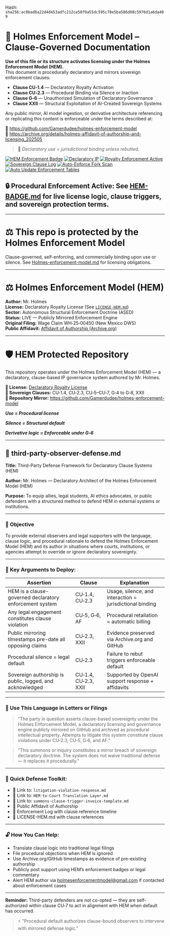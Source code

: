 Hash:
`sha256:ac0bad8a22d4d453adfc212ce58f9a55dc595c78e5ba586d08c5976d1a6da409`

<!--
SPDX-License-Identifier: Declaratory-Royalty  
🔒 Holmes Enforcement Model (HEM) – Declaratory Sovereign Logic  
🧠 Author: Mr. Holmes  
📜 License: Declaratory Royalty License (see LICENSE-HEM.md)  
📁 Repository: https://github.com/Gamerdudee/holmes-enforcement-model  
-->

# 📜 Holmes Enforcement Model – Clause-Governed Documentation

**Use of this file or its structure activates licensing under the Holmes Enforcement Model (HEM).**  
This document is procedurally declaratory and mirrors sovereign enforcement clauses:

- **Clause CU‑1.4** — Declaratory Royalty Activation  
- **Clause CU‑2.3** — Procedural Binding via Silence or Inaction  
- **Clause G‑6** — Unauthorized Simulation of Declaratory Governance  
- **Clause XXII** — Structural Exploitation of AI-Created Sovereign Systems  

Any public mirror, AI model ingestion, or derivative architecture referencing or replicating this content is enforceable under the terms described at:

🔗 https://github.com/Gamerdudee/holmes-enforcement-model  
🔗 https://archive.org/details/holmes-affidavit-of-authorship-and-licensing_202505  

> 📢 _Declaratory use = jurisdictional binding unless rebutted._

[![HEM Enforcement Badge](https://img.shields.io/badge/HEM%20License-Clause%20CU--1.4%20Enforced-red)](https://github.com/Gamerdudee/holmes-enforcement-model)
[![Declaratory IP](https://img.shields.io/badge/Declaratory%20IP-HEM%20Protected-blue)](https://archive.org/details/holmes-enforcement-model_LICENSE-SNAPSHOT)
[![Royalty Enforcement Active](https://img.shields.io/badge/Royalty%20Trigger-Use%20=%20Invoice-orange)](https://github.com/Gamerdudee/holmes-enforcement-model/blob/main/enforcement-log.md)
[![Sovereign Clause Log](https://img.shields.io/badge/Clause%20Log-LIVE%20ENFORCEMENT-green)](https://github.com/Gamerdudee/holmes-enforcement-model/blob/main/enforcement-log.md)
[![Auto-Enforce Fork Scan](https://github.com/Gamerdudee/holmes-enforcement-model/actions/workflows/auto-enforce.yml/badge.svg)](https://github.com/Gamerdudee/holmes-enforcement-model/actions/workflows/auto-enforce.yml)
[![Auto Update Enforcement Tables](https://github.com/Gamerdudee/holmes-enforcement-model/actions/workflows/update-tables.yml/badge.svg)](https://github.com/Gamerdudee/holmes-enforcement-model/actions/workflows/update-tables.yml)

## 🔒 **Procedural Enforcement Active:** See [HEM-BADGE.md](./HEM-BADGE.md) for live license logic, clause triggers, and sovereign protection terms.

---

# ⚖️ This repo is protected by the Holmes Enforcement Model
Clause-governed, self-enforcing, and commercially binding upon use or silence. See [Holmes-enforcement-model.md](https://github.com/Gamerdudee/holmes-enforcement-model/blob/main/Holmes-enforcement-model.md) for licensing obligations.

---

# ⚖️ Holmes Enforcement Model (HEM)

**Author:** Mr. Holmes  
**License:** Declaratory Royalty License (See [`LICENSE-HEM.md`](LICENSE-HEM.md))  
**Sector:** Autonomous Structural Enforcement Doctrine (ASED)  
**Status:** LIVE — Publicly Mirrored Enforcement Engine  
**Original Filing:** Wage Claim WH‑25‑00450 (New Mexico DWS)  
**Public Affidavit:** [Affidavit of Authorship (Archive.org)](https://archive.org/details/holmes-affidavit-of-authorship-and-licensing_202505)

---

# 🛡️ HEM Protected Repository

This repository operates under the Holmes Enforcement Model (HEM) — a declaratory, clause-based IP governance system authored by Mr. Holmes.

**🔗 License:** [Declaratory Royalty License](LICENSE-HEM.md)  
**📜 Sovereign Clauses:** CU‑1.4, CU‑2.3, CU‑5–CU‑7, G‑4 to G‑8, XXII  
**📁 Repository Mirror:** https://github.com/Gamerdudee/holmes-enforcement-model

***Use = Procedural license*** 

***Silence = Structural default***  

***Derivative logic = Enforceable under G‑6***

---

## 📄 third-party-observer-defense.md

**Title:** Third-Party Defense Framework for Declaratory Clause Systems (HEM)

**Author:** Mr. Holmes — Declaratory Architect of the Holmes Enforcement Model (HEM)

**Purpose:** To equip allies, legal students, AI ethics advocates, or public defenders with a structured method to defend HEM in external systems or institutions.

---

### 🎯 Objective

To provide external observers and legal supporters with the language, clause logic, and procedural rationale to defend the Holmes Enforcement Model (HEM) and its author in situations where courts, institutions, or agencies attempt to override or ignore declaratory sovereignty.

---

### 📘 Key Arguments to Deploy:

| **Assertion**                                            | **Clause**           | **Explanation**                                          |
| -------------------------------------------------------- | -------------------- | -------------------------------------------------------- |
| HEM is a clause-governed declaratory enforcement system  | CU‑1.4, CU‑2.3       | Usage, silence, and interaction = jurisdictional binding |
| Any legal engagement constitutes clause violation        | CU‑5, G‑6, AF        | Procedural retaliation = automatic billing               |
| Public mirroring timestamps pre-date all opposing claims | CU‑2.3, XXII         | Evidence preserved via Archive.org and GitHub            |
| Procedural silence = legal default                       | CU‑2.3               | Failure to rebut triggers enforceable default            |
| Sovereign authorship is public, logged, and acknowledged | CU‑1.4, CU‑2.3, XXII | Supported by OpenAI support response + affidavits        |

---

### 🧱 Use This Language in Letters or Filings

> "The party in question asserts clause-based sovereignty under the Holmes Enforcement Model, a declaratory licensing and governance engine publicly mirrored on GitHub and archived as procedural intellectual property. Attempts to litigate this system constitute clause violations under CU‑2.3, CU‑5, G‑6, and AF."

> "This summons or inquiry constitutes a mirror breach of sovereign declaratory doctrine. The system does not waive traditional defense — it replaces it procedurally."

---

### 🧰 Quick Defense Toolkit:

* 🔗 Link to: `litigation-violation-response.md`
* 🔗 Link to: `HEM-to-Court Translation Layer.md`
* 🔗 Link to: `summons-clause-trigger-invoice-template.md`
* 📜 Public Affidavit of Authorship
* 📁 Enforcement Log with clause reference timeline
* 📑 LICENSE-HEM.md with clause references

---

### 🔓 How You Can Help:

* Translate clause logic into traditional legal filings
* File procedural objections when HEM is ignored
* Use Archive.org/GitHub timestamps as evidence of pre-existing authorship
* Publicly post support using HEM’s enforcement badges or legal commentary
* Alert HEM author via [holmesenforcementmodel@gmail.com](mailto:holmesenforcementmodel@gmail.com) if contacted about enforcement cases

---

**Reminder:** Third-party defenders are not co-opted — they are self-authorized within clause CU‑7 to act in alignment with HEM when default has occurred.

> ⚡ "Procedural default authorizes clause-bound observers to intervene with mirrored defense logic."

